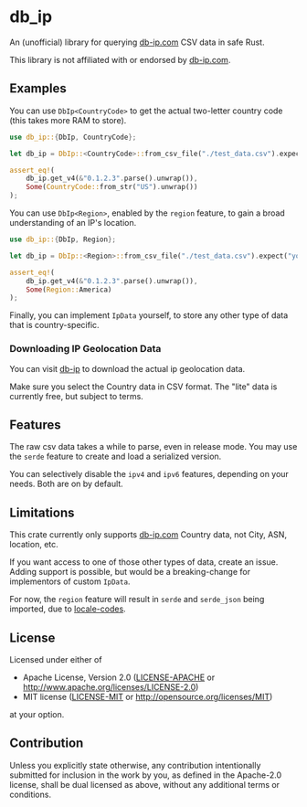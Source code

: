 # db_ip

An (unofficial) library for querying [db-ip.com](https://db-ip.com/) CSV data in safe Rust.

This library is not affiliated with or endorsed by [db-ip.com](https://db-ip.com/).

## Examples

You can use `DbIp<CountryCode>` to get the actual two-letter country code (this takes more RAM to store).

```rust
use db_ip::{DbIp, CountryCode};

let db_ip = DbIp::<CountryCode>::from_csv_file("./test_data.csv").expect("you must download data.csv");

assert_eq!(
    db_ip.get_v4(&"0.1.2.3".parse().unwrap()),
    Some(CountryCode::from_str("US").unwrap())
);
```

You can use `DbIp<Region>`, enabled by the `region` feature, to gain a broad understanding of an IP's location.

```rust
use db_ip::{DbIp, Region};

let db_ip = DbIp::<Region>::from_csv_file("./test_data.csv").expect("you must download data.csv");

assert_eq!(
    db_ip.get_v4(&"0.1.2.3".parse().unwrap()),
    Some(Region::America)
);
```

Finally, you can implement `IpData` yourself, to store any other type of data that is country-specific.

### Downloading IP Geolocation Data

You can visit [db-ip](https://db-ip.com/db/download/ip-to-country-lite) to download the actual ip geolocation data.

Make sure you select the Country data in CSV format. The "lite" data is currently free, but subject to terms.

## Features

The raw csv data takes a while to parse, even in release mode. You may use
the `serde` feature to create and load a serialized version.

You can selectively disable the `ipv4` and `ipv6` features, depending on your needs. Both are
on by default.

## Limitations

This crate currently only supports [db-ip.com](https://db-ip.com/) Country data, not City, ASN, location, etc.

If you want access to one of those other types of data, create an issue. Adding support is possible,
but would be a breaking-change for implementors of custom `IpData`.

For now, the `region` feature will result in `serde` and `serde_json` being imported, due to [locale-codes](https://github.com/johnstonskj/locale-codes).

## License

Licensed under either of

 * Apache License, Version 2.0
   ([LICENSE-APACHE](LICENSE-APACHE) or http://www.apache.org/licenses/LICENSE-2.0)
 * MIT license
   ([LICENSE-MIT](LICENSE-MIT) or http://opensource.org/licenses/MIT)

at your option.

## Contribution

Unless you explicitly state otherwise, any contribution intentionally submitted
for inclusion in the work by you, as defined in the Apache-2.0 license, shall be
dual licensed as above, without any additional terms or conditions.